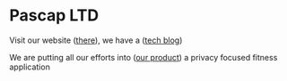 # Pascap LTD

Visit our website ([there](https://pascap.eu)), we have a ([tech blog](https://pascap.eu/blog/))

We are putting all our efforts into ([our product](https://connectedbody.eu)) a privacy focused fitness application
